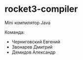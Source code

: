 # rocket3-compiler

Mini компилятор Java

Команда:

- Черниговский Евгений
- Звонарев Дмитрий
- Демидов Александр
